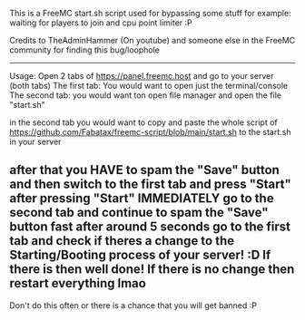 This is a FreeMC start.sh script used for bypassing some stuff
for example: waiting for players to join and cpu point limiter :P

Credits to TheAdminHammer (On youtube) and someone else in the FreeMC community for finding this bug/loophole

-----------------------------------------
Usage:
Open 2 tabs of https://panel.freemc.host and go to your server (both tabs)
The first tab: You would want to open just the terminal/console
The second tab: you would want ton open file manager and open the file "start.sh"

in the second tab you would want to copy and paste the whole script of https://github.com/Fabatax/freemc-script/blob/main/start.sh
to the start.sh in your server

after that you HAVE to spam the "Save" button and then switch to the first tab and press "Start"
after pressing "Start" IMMEDIATELY go to the second tab and continue to spam the "Save" button fast
after around 5 seconds go to the first tab and check if theres a change to the Starting/Booting process of your server! :D
If there is then well done!
If there is no change then restart everything lmao
-----------------------------------------

Don't do this often or there is a chance that you will get banned :P
